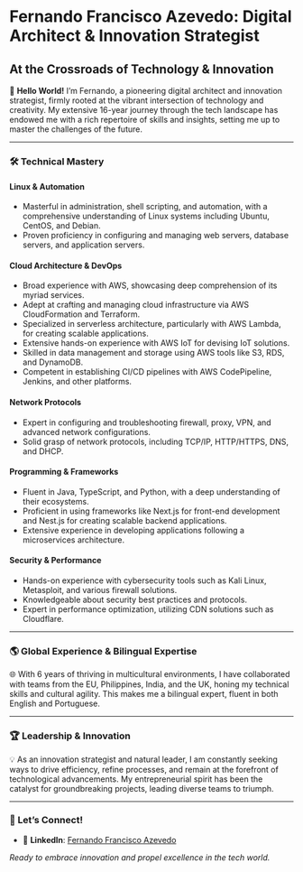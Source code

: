 # Fernando Francisco Azevedo: Digital Architect & Innovation Strategist

## At the Crossroads of Technology & Innovation

🚀 **Hello World!** I’m Fernando, a pioneering digital architect and innovation strategist, firmly rooted at the vibrant intersection of technology and creativity. My extensive 16-year journey through the tech landscape has endowed me with a rich repertoire of skills and insights, setting me up to master the challenges of the future.

---

### 🛠 Technical Mastery

#### **Linux & Automation**
- Masterful in administration, shell scripting, and automation, with a comprehensive understanding of Linux systems including Ubuntu, CentOS, and Debian.
- Proven proficiency in configuring and managing web servers, database servers, and application servers.

#### **Cloud Architecture & DevOps**
- Broad experience with AWS, showcasing deep comprehension of its myriad services.
- Adept at crafting and managing cloud infrastructure via AWS CloudFormation and Terraform.
- Specialized in serverless architecture, particularly with AWS Lambda, for creating scalable applications.
- Extensive hands-on experience with AWS IoT for devising IoT solutions.
- Skilled in data management and storage using AWS tools like S3, RDS, and DynamoDB.
- Competent in establishing CI/CD pipelines with AWS CodePipeline, Jenkins, and other platforms.

#### **Network Protocols**
- Expert in configuring and troubleshooting firewall, proxy, VPN, and advanced network configurations.
- Solid grasp of network protocols, including TCP/IP, HTTP/HTTPS, DNS, and DHCP.

#### **Programming & Frameworks**
- Fluent in Java, TypeScript, and Python, with a deep understanding of their ecosystems.
- Proficient in using frameworks like Next.js for front-end development and Nest.js for creating scalable backend applications.
- Extensive experience in developing applications following a microservices architecture.

#### **Security & Performance**
- Hands-on experience with cybersecurity tools such as Kali Linux, Metasploit, and various firewall solutions.
- Knowledgeable about security best practices and protocols.
- Expert in performance optimization, utilizing CDN solutions such as Cloudflare.

---

### 🌎 Global Experience & Bilingual Expertise

🌐 With 6 years of thriving in multicultural environments, I have collaborated with teams from the EU, Philippines, India, and the UK, honing my technical skills and cultural agility. This makes me a bilingual expert, fluent in both English and Portuguese.

---

### 🏆 Leadership & Innovation

💡 As an innovation strategist and natural leader, I am constantly seeking ways to drive efficiency, refine processes, and remain at the forefront of technological advancements. My entrepreneurial spirit has been the catalyst for groundbreaking projects, leading diverse teams to triumph.

---

### 📣 Let’s Connect!

- 📱 **LinkedIn**: [Fernando Francisco Azevedo](https://www.linkedin.com/in/fernando-francisco-azevedo/)

_Ready to embrace innovation and propel excellence in the tech world._
